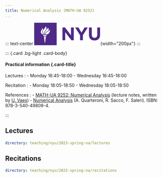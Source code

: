 ```yaml
---
title: Numerical Analysis (MATH-UA 9252)
...
```


::: text-center
![](/static/nyu_logo.svg){width="200px"}
:::

::: {.card .bg-light .card-body}

#### Practical information {.card-title}

Lectures
:   - Monday 16:45-18:00
    - Wednesday 16:45-18:00

Recitation
:   - Monday 18:05-18:50
    - Wednesday 18:05-18:50

References
:   - [MATH-UA 9252: Numerical Analysis](https://urbain.vaes.uk/static/teaching/numerical_analysis_fall/build/main.pdf)
      (lecture notes, written by [U. Vaes](https://urbain.vaes.uk))
    - [Numerical Analysis](https://link.springer.com/book/10.1007/b98885)
      (A. Quarteroni, R. Sacco, F. Saleri).
      ISBN: 978-3-540-49809-4.

:::

Lectures
--------

~~~ {.yaml .widget name="explorer"}
directory: teaching/nyu/2023-spring-na/lectures
~~~

Recitations
-----------

~~~ {.yaml .widget name="explorer"}
directory: teaching/nyu/2023-spring-na/recitations
~~~
